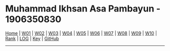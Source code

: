 # Muhammad Ikhsan Asa Pambayun - 1906350830

[Home](https://ikhsanpambayun.github.io/os211/) |
[W01](W01/) |
[W02](W02/) |
[W03](W03/) |
[W04](W04/) |
[W05]() |
[W06]() |
[W07]() |
[W08]() |
[W09]() |
[W10]() |
[Rank](TXT/myrank.txt) |
[LOG](TXT/mylog.txt) | 
[Key](TXT/mypubkey.txt) |
[GitHub](https://github.com/ikhsanpambayun/os211)
<br>
<hr>
